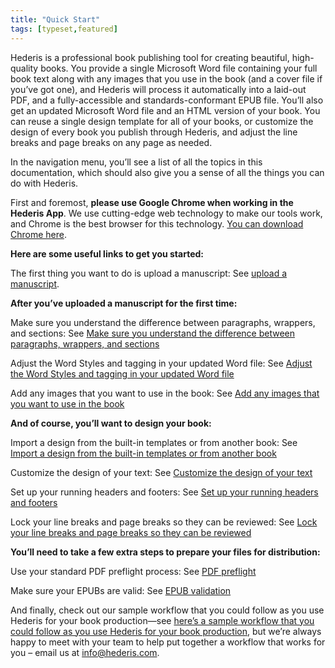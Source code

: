 ```yaml
---
title: "Quick Start"
tags: [typeset,featured]
---
```

 
<html><body><section data-type="chapter" class="hsecchapter" data-hederis-type="hsecchapter" id="quick-start" data-pi-attrs="id: quick-start; data-tags: typeset,featured;" role="doc-chapter" data-tags="typeset,featured" data-author-name=" " data-book-title=" " title="Quick Start"><p class="hblkp" data-hederis-type="hblkp" id="pLYdNYEwT">Hederis is a professional book publishing tool for creating beautiful, high-quality books. You provide a single Microsoft Word file containing your full book text along with any images that you use in the book (and a cover file if you&#8217;ve got one), and Hederis will process it automatically into a laid-out PDF, and a fully-accessible and standards-conformant EPUB file. You&#8217;ll also get an updated Microsoft Word file and an HTML version of your book. You can reuse a single design template for all of your books, or customize the design of every book you publish through Hederis, and adjust the line breaks and page breaks on any page as needed. </p><p class="hblkp" data-hederis-type="hblkp" id="pCSiljJc3">In the navigation menu, you&#8217;ll see a list of all the topics in this documentation, which should also give you a sense of all the things you can do with Hederis.</p><p class="hblkp" data-hederis-type="hblkp" id="peJikgFhr">First and foremost, <strong data-hederis-type="hspanstrong" id="pW4dGy2hB">please use Google Chrome when working in the Hederis App</strong>. We use cutting-edge web technology to make our tools work, and Chrome is the best browser for this technology. <a href="https://www.google.com/chrome/" class="hspana" data-hederis-type="hspana" id="pWYYv3SFf">You can download Chrome here</a>.</p><p class="hblkp" data-hederis-type="hblkp" id="pkjzhnnNl"><strong class="hspanstrong" data-hederis-type="hspanstrong" id="pGij9JP5a">Here are some useful links to get you started:</strong></p><p class="hblkp" data-hederis-type="hblkp" id="pwNieRwTd">The first thing you want to do is upload a manuscript: See <a href="{% link _docs/upload-a-manuscript.md %}" class="hspana" data-hederis-type="hspana" id="pjqgKgJc0">upload a manuscript</a>.</p><p class="hblkp" data-hederis-type="hblkp" id="pFjtzS3DR"><strong class="hspanstrong" data-hederis-type="hspanstrong" id="ppBNV2lb2">After you&#8217;ve uploaded a manuscript for the first time:</strong></p><p class="hblkp" data-hederis-type="hblkp" id="p3JnYUcGi">Make sure you understand the difference between paragraphs, wrappers, and sections: See <a href="{% link _docs/semantic-tagging.md %}" class="hspana" data-hederis-type="hspana" id="p950SYeqn">Make sure you understand the difference between paragraphs, wrappers, and sections</a></p><p class="hblkp" data-hederis-type="hblkp" id="pTk7XvXdN">Adjust the Word Styles and tagging in your updated Word file: See <a href="{% link _docs/fine-tune-styles.md %}" class="hspana" data-hederis-type="hspana" id="pClehlZfg">Adjust the Word Styles and tagging in your updated Word file</a></p><p class="hblkp" data-hederis-type="hblkp" id="pvnlQhto4">Add any images that you want to use in the book: See <a href="{% link _docs/upload-a-cover.md %}" class="hspana" data-hederis-type="hspana" id="pfkOaqY9c">Add any images that you want to use in the book</a></p><p class="hblkp" data-hederis-type="hblkp" id="pmPnQGnQ8"><strong class="hspanstrong" data-hederis-type="hspanstrong" id="pKE6LfOeb">And of course, you&#8217;ll want to design your book:</strong></p><p class="hblkp" data-hederis-type="hblkp" id="p00fCU4sN">Import a design from the built-in templates or from another book: See <a href="{% link _docs/design-templates.md %}" class="hspana" data-hederis-type="hspana" id="ppi9oT5iN">Import a design from the built-in templates or from another book</a></p><p class="hblkp" data-hederis-type="hblkp" id="p9eWy9v0o">Customize the design of your text: See <a href="{% link _docs/typeset-text-design.md %}" class="hspana" data-hederis-type="hspana" id="p46CYfHsf">Customize the design of your text</a></p><p class="hblkp" data-hederis-type="hblkp" id="p2tz53ncO">Set up your running headers and footers: See <a href="{% link _docs/typeset-master-pages.md %}" class="hspana" data-hederis-type="hspana" id="phQSFr4Ah">Set up your running headers and footers</a></p><p class="hblkp" data-hederis-type="hblkp" id="p3RaLhVr6">Lock your line breaks and page breaks so they can be reviewed: See <a href="{% link _docs/page-locking.md %}" class="hspana" data-hederis-type="hspana" id="pyfAaSXaC">Lock your line breaks and page breaks so they can be reviewed</a></p><p class="hblkp" data-hederis-type="hblkp" id="pVCK1wqOi"><strong class="hspanstrong" data-hederis-type="hspanstrong" id="p6NACQGPN">You&#8217;ll need to take a few extra steps to prepare your files for distribution:</strong></p><p class="hblkp" data-hederis-type="hblkp" id="pLOjdtU5t">Use your standard PDF preflight process: See <a href="{% link _docs/pdf-preflight.md %}" class="hspana" data-hederis-type="hspana" id="pUy4mgSGI">PDF preflight</a></p><p class="hblkp" data-hederis-type="hblkp" id="pDZOkzUz4">Make sure your EPUBs are valid: See <a href="{% link _docs/epub-validation.md %}" class="hspana" data-hederis-type="hspana" id="ptLAETZrl">EPUB validation</a></p><p class="hblkp" data-hederis-type="hblkp" id="pLXVA0J3W">And finally, check out our sample workflow that you could follow as you use Hederis for your book production&#8212;see <a href="#SampleWorkflow" class="hspana" data-hederis-type="hspana" id="pCSB5PZRQ">here&#8217;s a sample workflow that you could follow as you use Hederis for your book production</a>, but we&#8217;re always happy to meet with your team to help put together a workflow that works for you &#8211; email us at <a href="mailto:info@hederis.com" class="hspana" data-hederis-type="hspana" id="pazTlgGQm">info@hederis.com</a>. </p></section></body></html>
